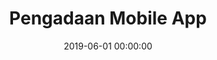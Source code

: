 ---
layout: inner
position: left
title: 'Pengadaan Mobile App'
lead_text: 'Developed the Android App.'
tags: ['Kotlin', 'Android SDK']
featured_image: '/img/posts/pengadaan.png'
date: 2019-06-01 00:00:00
categories: ['Mobile Dev']
project_link: ''
button_icon: ''
button_text: ''
order: 22
visible: 1
company: 'Suitmedia, PT'
---